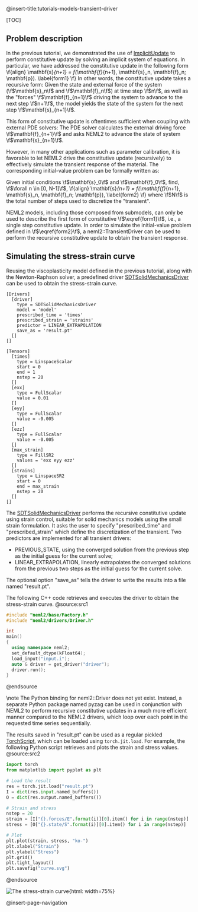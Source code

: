 @insert-title:tutorials-models-transient-driver

[TOC]

## Problem description

In the previous tutorial, we demonstrated the use of [ImplicitUpdate](#implicitupdate) to perform constitutive update by solving an implicit system of equations. In particular, we have addressed the constitutive update in the following form
\f{align}
  \mathbf{s}_{n+1} = f(\mathbf{f}_{n+1}, \mathbf{s}_n, \mathbf{f}_n; \mathbf{p}). \label{form1}
\f}
In other words, the constitutive update takes a recursive form: Given the state and external force of the system (\f$\mathbf{s}_n\f$ and \f$\mathbf{f}_n\f$) at time step \f$n\f$, as well as the "forces" \f$\mathbf{f}_{n+1}\f$ driving the system to advance to the next step \f$n+1\f$, the model yields the state of the system for the next step \f$\mathbf{s}_{n+1}\f$.

This form of constitutive update is oftentimes sufficient when coupling with external PDE solvers: The PDE solver calculates the external driving force \f$\mathbf{f}_{n+1}\f$ and asks NEML2 to advance the state of system \f$\mathbf{s}_{n+1}\f$.

However, in many other applications such as parameter calibration, it is favorable to let NEML2 drive the constitutive update (recursively) to effectively simulate the transient response of the material. The corresponding initial-value problem can be formally written as:

Given initial conditions \f$\mathbf{s}_0\f$ and \f$\mathbf{f}_0\f$, find, \f$\forall n \in [0, N-1]\f$,
\f{align}
  \mathbf{s}_{n+1} = f(\mathbf{f}_{n+1}, \mathbf{s}_n, \mathbf{f}_n; \mathbf{p}), \label{form2}
\f}
where \f$N\f$ is the total number of steps used to discretize the "transient".

NEML2 models, including those composed from submodels, can only be used to describe the first form of constitutive \f$\eqref{form1}\f$, i.e., a single step constitutive update. In order to simulate the initial-value problem defined in \f$\eqref{form2}\f$, a neml2::TransientDriver can be used to perform the recursive constitutive update to obtain the transient response.

## Simulating the stress-strain curve

Reusing the viscoplasticity model defined in the previous tutorial, along with the Newton-Raphson solver, a predefined driver [SDTSolidMechanicsDriver](#sdtsolidmechanicsdriver) can be used to obtain the stress-strain curve.

```
[Drivers]
  [driver]
    type = SDTSolidMechanicsDriver
    model = 'model'
    prescribed_time = 'times'
    prescribed_strain = 'strains'
    predictor = LINEAR_EXTRAPOLATION
    save_as = 'result.pt'
  []
[]

[Tensors]
  [times]
    type = LinspaceScalar
    start = 0
    end = 1
    nstep = 20
  []
  [exx]
    type = FullScalar
    value = 0.01
  []
  [eyy]
    type = FullScalar
    value = -0.005
  []
  [ezz]
    type = FullScalar
    value = -0.005
  []
  [max_strain]
    type = FillSR2
    values = 'exx eyy ezz'
  []
  [strains]
    type = LinspaceSR2
    start = 0
    end = max_strain
    nstep = 20
  []
[]
```

The [SDTSolidMechanicsDriver](#sdtsolidmechanicsdriver) performs the recursive constitutive update using strain control, suitable for solid mechanics models using the small strain formulation. It asks the user to specify "prescribed_time" and "prescribed_strain" which define the discretization of the transient. Two predictors are implemented for all transient drivers:
- PREVIOUS_STATE, using the converged solution from the previous step as the initial guess for the current solve;
- LINEAR_EXTRAPOLATION, linearly extrapolates the converged solutions from the previous two steps as the initial guess for the current solve.

The optional option "save_as" tells the driver to write the results into a file named "result.pt".

The following C++ code retrieves and executes the driver to obtain the stress-strain curve.
@source:src1
```cpp
#include "neml2/base/Factory.h"
#include "neml2/drivers/Driver.h"

int
main()
{
  using namespace neml2;
  set_default_dtype(kFloat64);
  load_input("input.i");
  auto & driver = get_driver("driver");
  driver.run();
}
```
@endsource

\note
The Python binding for neml2::Driver does not yet exist. Instead, a separate Python package named pyzag can be used in conjunction with NEML2 to perform recursive constitutive updates in a much more efficient manner compared to the NEML2 drivers, which loop over each point in the requested time series sequentially.

The results saved in "result.pt" can be used as a regular pickled [TorchScript](https://pytorch.org/docs/stable/jit.html), which can be loaded using `torch.jit.load`. For example, the following Python script retrieves and plots the strain and stress values.
@source:src2
```python
import torch
from matplotlib import pyplot as plt

# Load the result
res = torch.jit.load("result.pt")
I = dict(res.input.named_buffers())
O = dict(res.output.named_buffers())

# Strain and stress
nstep = 20
strain = [I["{}.forces/E".format(i)][0].item() for i in range(nstep)]
stress = [O["{}.state/S".format(i)][0].item() for i in range(nstep)]

# Plot
plt.plot(strain, stress, "ko-")
plt.xlabel("Strain")
plt.ylabel("Stress")
plt.grid()
plt.tight_layout()
plt.savefig("curve.svg")
```
@endsource

![The stress-strain curve](tutorials/models/transient_driver/curve.svg){html: width=75%}

@insert-page-navigation
